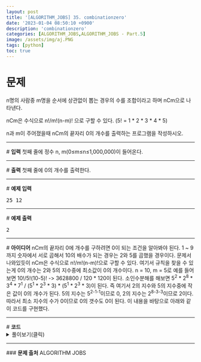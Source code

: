 ```yaml
---
layout: post
title: '[ALGORITHM_JOBS] 35. combinationzero'
date: '2023-01-04 08:50:10 +0900'
description: 'combinationzero'
categories: [ALGORITHM_JOBS,ALGORITHM_JOBS - Part.5]
image: /assets/img/aj.PNG
tags: [python]
toc: true
---
```

# <b>문제</b>
n명의 사람중 m명을 순서에 상관없이 뽑는 경우의 수를 조합이라고 하며 nCm으로 나타낸다.

nCm은 수식으로 n!/m!(n-m)! 으로 구할 수 있다. (5! = 1 * 2 * 3 * 4 * 5)

n과 m이 주어졌을때 nCm의 끝자리 0의 개수를 출력하는 프로그램을 작성하시오.  
<hr>
# <b>입력</b>
첫째 줄에 정수 n, m(0≤m≤n≤1,000,000)이 들어온다.
<hr>
# <b>출력</b>
첫째 줄에 0의 개수를 출력한다.
<hr>
# <b>예제 입력</b><br>
<pre>
25 12
</pre>
<hr>
# <b>예제 출력</b><br>
<pre>
2
</pre>
<hr>
# <b>아이디어</b>
nCm의 끝자리 0에 개수를 구하려면 0이 되는 조건을 알아봐야 된다. 1 ~ 9까지 숫자에서 서로 곱해서 10의 배수가 되는 경우는 2와 5를 곱했을 경우이다.
문제서 나와있듯이 nCm은 수식으로 n!/m!(n-m)!으로 구할 수 있다. 여기서 규칙을 찾을 수 있는게 0의 개수는 2와 5의 지수중에 최소값이 0의 개수이다.
n = 10, m = 5로 예를 들어 보면 10!/5!(10-5)! -> 3628800 / 120 * 120이 된다. 소인수분해를 해보면
5<sup>2</sup> * 2<sup>8</sup> * 3<sup>4</sup> * 7<sup>1</sup> / (5<sup>1</sup> * 2<sup>3</sup> * 3) * (5<sup>1</sup> * 2<sup>3</sup> * 3)이 된다.
즉 여기서 2의 지수와 5의 지수중에 작은 값이 0의 개수가 된다. 5의 지수는 5<sup>2-1-1</sup>이므로 0, 2의 지수는 2<sup>8-3-3</sup>이므로 2이다.
따라서 최소 지수의 수가 0이므로 0의 갯수도 0이 된다. 이 내용을 바탕으로 아래와 같이 코드를 구현했다.
<hr>
# <b>코드</b>

<details>
<summary id="summary1">풀이보기(클릭)</summary>
<div markdown="1">

~~~python
N, M = map(int, input().split())

def count_num(n,k):
    count = 0
    while n:
        n //= k
        count += n
    return count

five_count = count_num(N, 5) - count_num(M, 5) - count_num(N - M, 5)
two_count = count_num(N, 2) - count_num(M, 2) - count_num(N - M, 2)

print(min(five_count,two_count))
~~~
</div>
</details>

<hr>
### <b>문제 출처</b>
ALGORITHM JOBS  